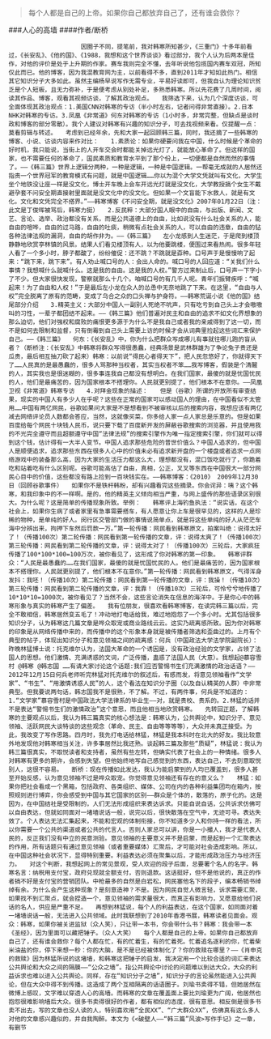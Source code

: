 > 每个人都是自己的上帝。如果你自己都放弃自己了，还有谁会救你？

###人心的高墙
####作者/断桥

						因圈子不同，提笔前，我对韩寒所知甚少，《三重门》十多年前看过，《长安乱》、《他的国》、《1988，我想和这个世界谈谈》看过部分，我个人认为后两本是佳作，对他的评价是处于上升期的作家。赛车我则完全不懂，去年听说他包揽国内赛车双冠，所知仅此而已。他的博客，因为我混教育网为主，以前看得不多，直到2011年才知如此热门。相信其它知识分子大多如此。虽然主编杨早说写作无需专业，平易好读即可，但我自认为理论知识贫乏是个人短板，且无力弥补，于是便考虑从别处补足，多熟悉韩寒。所以先花费了几周时间，阅读其作品、博客，观看其视频访谈，了解其政治观点。　　我筛选下来，认为几个深度访谈，可全面体现其政治观点：1.美国CNN对韩寒的专访（半小时左右，记者问得非常直接）。2.日本NHK对韩寒的专访。3.凤凰《非常道》何东对韩寒的专访（1小时多，非常完整，但缺点是谈时政和博客的部分零散）。我个人建议对韩寒有兴趣的知识分子，可去找视频来看。仅提醒一点：莫看剪辑与转述。　　考虑到已经年余，先和大家一起回顾韩三篇，同时，我还摘了一些韩寒的博客、小说、访谈内容来作对比：　　1.素质论：如果你硬要问我在中国，什么时候是个革命的好时机，我只能说，当街上的人开车交会时都能关掉远光灯了，就能放心革命了。但这样的国家，也不需要任何的革命了，国民素质和教育水平到了那个份上，一切便都是自然而然的事情了。——《韩三篇》世界上逻辑分两种，一种是逻辑，一种是中国逻辑。一帮毫无成就的人居然还指责一个世界冠军的教育模式有问题，就是中国逻辑……你以为混个大学文凭就叫有文化，大学生坐个地铁没让座一样是没文化，博士开车晚上会车开远光灯就是没文化，大学教授搞个女生不戴避孕套不问安全期直接射里面就是没文化中的没文化。但如果一个文盲能下水救人，就是有文化。文化和文凭完全不搭界。”——韩寒博客《不问安全期，就是没文化》2007年01月22日（注：此文是丁俊晖被骂后，韩寒力挺）　　2.反民粹：大部分国人眼中的自由，与出版、新闻、文艺、言论、选举、政治都没有关系，而是公共道德上的自由，比如说没有什么社会关系的人，能自由的喧哗，自由的过马路，自由的吐痰，稍微有点社会关系的人，可以自由的违章，自由的钻各种法律法规的漏洞，自由的胡作非为。——《韩三篇》　　左小龙感到人生迷茫，于是爬到楼顶静静地欣赏亭林镇的风景。结果人们看见楼顶有人，以为他要跳楼，便围过来看热闹。很多年轻人看了一个多小时，脖子都酸了，纷纷催促：还不跳？不跳就是孬种。口号声于是慢慢响了起来：“跳下来，跳下来”。有人劝止喊口号的人：会出人命的。喊口号的人回应道：“关我们什么事情？我想喊什么就喊什么。这是我的自由。这是我的人权。”警方过来制止后，口号声一下字小了不少。但大家很快发现，警察就那么十几个。咱喊口号的有几千人呢。青年们振臂疾呼：“喊起来！为了自由和人权！”于是最后左小龙在众人的怂恿中无奈地跳了下来。在这里，“自由与人权”完全脱离了原有的范畴，变成了乌合之众的口头禅与护身符。——韩寒荒诞小说《他的国》结尾部分介绍　　3.精英主义：大部分中国人一副别人死绝不吭声，只有吃亏到自己头上才会嗷嗷叫的习性，一辈子都团结不起来。——《韩三篇》他们普遍对民主和自由的追求不如文化界想象的那么迫切，他们对强权和腐败的痛恨更多源于为什么不是我自己或者我的亲戚得到了这一切，而不是如何去限制和监督，只有倒霉到自己头上需要上访的时候才会从词典里捡起这些词汇来保护自己。——《韩三篇》　　何东：《长安乱》中，你为什么把群众写成哪儿有事就往哪儿跑的盲从者？（断桥注：《长安乱》中韩寒将群众写得很愚蠢，经典场景是武林群雄为了争论兔子贵还是瓜贵，最后相互抽刀砍了起来）韩寒：以前说“得民心者得天下”，把人民忽悠好了，你就得天下了……人民真的是最愚蠢的，很多人骂那种当权者，其实当权者不笨……我写博客，假装是个清醒的人，其实我也是很迷糊的，很多事连我自己都没有想明白。在我们国家，最傻的就是忧国忧民的人，他们是最痛苦的，因为国家根本不搭理你。人民就更别提了，他们根本不在意你。——凤凰卫视《非常道》韩寒专访　　4.对拜金现象的描述：　　但是（谷歌）所谓的开放所有审查结果，现实的中国人有多少人在乎呢？这些在正常的国家可以感动国人的理由，在中国看似不太管用……中国有两亿网民，谷歌如果问大家是不是想看到不被审核以后的搜索内容，我想应该有两亿减去网络评论员人数都会答应，当然，这就像买菜，你多给人家一点人家总是乐意的。但是如果百度给每个网民十块钱人民币，说只要下载了百度新开发的屏蔽谷歌搜索的浏览器，并且使用我的不光完全遵守而且超额遵守中国“法律法规”的搜索引擎作为唯一指定搜索引擎，你们就可以得到这个钱，估计得有一大半人变节。中国人追求那些危险的普世价值么？中国人追求的，但中国人是顺便追求，追求那些东西在很多人心中的价值未必有追求新开盘的一个楼盘或者追求一点网络游戏中的装备那么高，因为大家的生活压力都这么大，理想都没有，混口饭吃就行了，你跪着吃和站着吃有什么区别呢。谷歌可能高估了自由，真相，公正，叉叉等东西在中国很大一部分网民心目中的价值，这些都没有路上捡到一百块钱实在。——韩寒博客：《2010》 2009年12月30日（回顾谷歌事件）　　如果你不是铁杆韩粉，却有兴趣看完这些摘录。你会诧异：咦？这个韩寒，和我印象中的不一样啊。是的，他的精英主义倾向相当严重，与网上盛传的那些语录区别很大。为什么呢？这是简单的传播现象所致。举例：　　韩寒评上海钓鱼执法：“说实话，在这个社会上，如果你生病了或者家里有急事需要搭车，有人愿意让你上车是很罕见的，这样的人是珍稀的物种，是单纯的好人。闵行区交管部门做的事情说简单点，就是将这些单纯的好人从茫茫车海中分辨出来，拘押下车然后罚款一万。”第一轮传播：网民看到韩寒原文，拍案叫绝：说得太好了！（传播100次）第二轮传播：网民看到第一轮传播的文章，评：说得太爽了！（传播100次）第三轮传播：网民看到第二轮传播的文章，评：说得太对了！（传播100次）三轮后，大家疯狂传播了100*100*100=100万次，被你看见了，这形成了你对韩寒的第一印象。　　韩寒评群众：“人民是最愚蠢的……在我们国家，最傻的就是忧国忧民的人。他们是最痛苦的，因为国家根本不搭理你。人民就更别提了，他们根本不在意你。”第一轮传播：网民看到韩寒原文，气得浑身发抖：我呸！（传播10次）第二轮传播：网民看到第一轮传播的文章，评：我操！（传播10次）第三轮传播：网民看到第二轮传播的文章，评：我靠！（传播10次）三轮后，可怜兮兮地传播了10*10*10=1000次，被你看见了？当然不会，这些言论消失在信息的海洋中。于是你心中的韩寒形象与真实的韩寒产生了偏差。　　我有位朋友，很喜欢看韩寒博客，在读完韩三篇以后，完全不敢相信，韩寒居然变五毛了！冲动地打电话给我，难过地抱怨了一个多小时。尤其包括很多知识分子，认为韩寒这几篇文章是哗众取宠或商业路线云云。这实乃疏离感所致。因为你对韩寒的印象是从网络传播中来的，而传播中的这个形象本身就是被传播者筛选和歪曲过的。上月有个典型的帖子，体现出知识分子和意见领袖之间的疏离感：何兵（中国政法大学法学院副院长）：昨晚林猛博士说：托克维尔认为，法国大革命的一个诱因是，没有政治经验的文学家，占领了法国人的思想。他们激情、充满诱惑的文词，广泛传播，蛊惑了法国人民（大意）。我想起@慕容雪村 @韩寒 @韩志国 ……有请大家讨论这个话题:我们应否警惕书生们充满激情的政治话语？——2012年12月15日何兵老师听完林猛对托克维尔的叙述后，有感而发，将意见领袖看作“文学家”、“书生”、“用激情诱惑人民”的人，这个看法在知识分子圈（以及自认精英的人群）中非常典型。但我要说两句话，韩志国我不是很熟，不了解。不过，有两件事，何兵是不知道的：1.“文学家”慕容雪村是中国政法大学法律系的毕业生——对，就是贵校、贵系的。2.林猛的话并不是表达“警惕书生们的激情政治”这个意思，而且他相当地欣赏韩寒。　　先转回正题，了解韩寒的主要观点以后，我认为韩三篇真实的核心想法是：韩寒认为，公共舆论中，知识分子、意见领袖、活跃网民大谈特谈的这些观念（革命、民主、自由等等等等），大众并未真正接受。为此，我改变了写作思路。四月时，我先打电话给林猛，林猛是我本科时在北大的好友。我比较意外地发现他对韩寒相当关注，许多事居然比我还熟。谈起韩三篇及那些“质疑”，林猛说：我认为韩三篇很真实，不取悦读者和支持者，虽然有些左转，但确实代表了社会上的一种情绪。很多人对韩寒有更多的期许，会感到失望。但他始终地写自己感觉到的东西，表达自己，不去刻意取悦别人，这很不容易。　　断桥：现在传播如此发达，我认为能启蒙到的人均已覆盖到，很多人甚至开始反感，认为意见领袖不过是哗众取宠。你觉得意见领袖还有存在的意义么？　　林猛：如果你把社会看成一个黑箱，包括政府、各类组织、媒体、公司在内的各种利益集团均在箱内，按照规则进行博弈，你会感受到中国与其它国家的区别——群众是个体的，散落的，原子化的。这是因为，在中国结社是受限制的，人们无法形成组织来表达诉求。只能自说自话，公共诉求仿佛可以自由表达，但就如同面对一堵墙说话一般，说完以后，很快散落在空气中，无迹可寻。表达失效了。个人表达无法汇集起来，不能和宏观的体制衔接，你不知道多少人和你持一样的看法，所以你需要一个公共的渠道或者公共的代言人。否则人家总可以讲，你是一小撮人，我才是代表人民的，反正我们没有中立的民意测验。意见领袖的主要意义并不是启蒙，而是起到一个汇聚表达的作用，所有话题只有通过意见领袖（或者重要媒体）汇聚后，才可能对社会造成影响。所以，在中国这种社会状况下，显得特别重要。利益表达必须在聚集以后，才能形成政治压力与经济压力。　　对这个判断，我想起网上的常见景观，受人欢迎的段子后面，总要署个名人的名字。韩寒名言：纳税用支付宝，政府兑现就全额支付，否则退款。这话挺好，但不是他说的，真正的作者搞不好是支付宝的营销团队。中枪最多的自然是白岩松，网民塞他名下的段子，编本畅销书绰绰有余。为什么会产生这种现象？是刻意造神？不是。因为网民自觉人微言轻，诉求需要汇聚，如果找不到汇聚点，就会捏造一个，意见领袖的需求量很大，而真正有影响力，又愿意给他们说话的名人，供应是严重不足。　　再想到林猛说，每个人的利益表达，在这个国家，如同面对着一堵墙说话一般，无法进入公共领域。此时我联想到了2010年香港书展，韩寒读者见面会。观众：韩寒，如果你被关进监狱（众人笑），只让带一本书，你会带什么书？韩寒：我会带一本《圣经》，因为里面可以藏把锤子。（众人大笑）　　每个人都是自己的上帝。如果你自己都放弃自己了，还有谁会救你？每个人都在忙，有的忙着生，有的忙着死。忙着追名逐利的你，忙着柴米油盐的你，停下来想一秒：你的大脑，是不是已经被体制化了？你的救赎在哪里？——《肖申克的救赎》因为林猛所说的这堵墙，和韩寒这把锤子的启发，我决定用一个比较合适的词汇来表达公共舆论和大众之间的隔膜——“公众之墙”。指公共舆论中讨论的问题难以到达大众，大众的利益诉求也难以进入公共舆论。同样，存在“知识分子之墙”，知识分子的言论虽然能进入公共舆论，但在大众中得不到传播。这造成了两个互相隔离的话语圈子。刘瑜书卖得不错，但她居然在微博上感叹，文字难以穿透人心的高墙。而韩寒的文章在覆盖面上要比刘瑜更为广阔，他居然也抱怨很难影响墙后大众。很多书卖得很好的作者，都有相似的态度，很有意思。相反倒是很多书卖不出去，写的文章也没人读的人，特别喜欢用“全民XX”、“广大群众XX”，仿佛真有这么多人对他的文章感兴趣似的，并自我陶醉。本文为《<破壁人——“韩三篇”风波>写作手记》之一章，有删节 
